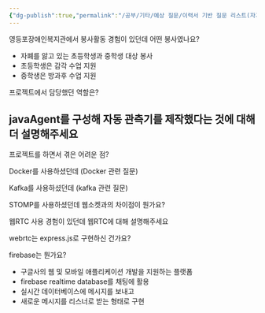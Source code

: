 ```yaml
---
{"dg-publish":true,"permalink":"/공부/기타/예상 질문/이력서 기반 질문 리스트(자기소개서 제외)/","dgPassFrontmatter":true}
---
```


영등포장애인복지관에서 봉사활동 경험이 있던데 어떤 봉사였나요?
- 자폐를 앓고 있는 초등학생과 중학생 대상 봉사
- 초등학생은 감각 수업 지원
- 중학생은 방과후 수업 지원

프로젝트에서 담당했던 역할은?

javaAgent를 구성해 자동 관측기를 제작했다는 것에 대해 더 설명해주세요
- 

프로젝트를 하면서 겪은 어려운 점?

Docker를 사용하셨던데 (Docker 관련 질문)

Kafka를 사용하셨던데 (kafka 관련 질문)

STOMP를 사용하셨던데 웹소켓과의 차이점이 뭔가요?

웹RTC 사용 경험이 있던데 웹RTC에 대해 설명해주세요

webrtc는 express.js로 구현하신 건가요?

firebase는 뭔가요?
- 구글사의 웹 및 모바일 애플리케이션 개발을 지원하는 플랫폼
- firebase realtime database를 채팅에 활용
- 실시간 데이터베이스에 메시지를 보내고
- 새로운 메시지를 리스너로 받는 형태로 구현